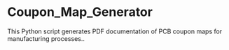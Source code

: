# Coupon_Map_Generator
This Python script generates PDF documentation of PCB coupon maps for manufacturing processes..
